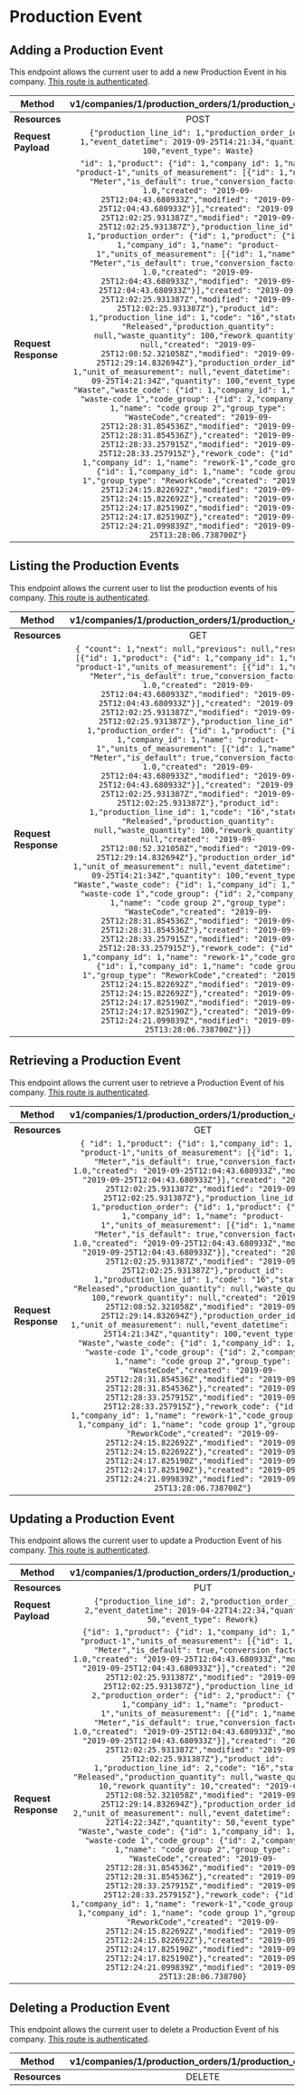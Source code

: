# Production Event

## Adding a Production Event
This endpoint allows the current user to add a new Production Event in his company. [This route is authenticated](https://github.com/vision-i40/company_service/tree/master/docs/authentication#authenticated-endpoints).

| **Method**            | v1/companies/1/production_orders/1/production_events/     |
|-----------------------|:---------------------:|
| **Resources**         | POST                   |
| **Request Payload**   | `{"production_line_id": 1,"production_order_id": 1,"event_datetime": 2019-09-25T14:21:34,"quantity": 100,"event_type": Waste}` |
| **Request Response**  | `"id": 1,"product": {"id": 1,"company_id": 1,"name": "product-1","units_of_measurement": [{"id": 1,"name": "Meter","is_default": true,"conversion_factor": 1.0,"created": "2019-09-25T12:04:43.680933Z","modified": "2019-09-25T12:04:43.680933Z"}],"created": "2019-09-25T12:02:25.931387Z","modified": "2019-09-25T12:02:25.931387Z"},"production_line_id": 1,"production_order": {"id": 1,"product": {"id": 1,"company_id": 1,"name": "product-1","units_of_measurement": [{"id": 1,"name": "Meter","is_default": true,"conversion_factor": 1.0,"created": "2019-09-25T12:04:43.680933Z","modified": "2019-09-25T12:04:43.680933Z"}],"created": "2019-09-25T12:02:25.931387Z","modified": "2019-09-25T12:02:25.931387Z"},"product_id": 1,"production_line_id": 1,"code": "16","state": "Released","production_quantity": null,"waste_quantity": 100,"rework_quantity": null,"created": "2019-09-25T12:08:52.321058Z","modified": "2019-09-25T12:29:14.832694Z"},"production_order_id": 1,"unit_of_measurement": null,"event_datetime": "2019-09-25T14:21:34Z","quantity": 100,"event_type": "Waste","waste_code": {"id": 1,"company_id": 1,"name": "waste-code 1","code_group": {"id": 2,"company_id": 1,"name": "code group 2","group_type": "WasteCode","created": "2019-09-25T12:28:31.854536Z","modified": "2019-09-25T12:28:31.854536Z"},"created": "2019-09-25T12:28:33.257915Z","modified": "2019-09-25T12:28:33.257915Z"},"rework_code": {"id": 1,"company_id": 1,"name": "rework-1","code_group": {"id": 1,"company_id": 1,"name": "code group 1","group_type": "ReworkCode","created": "2019-09-25T12:24:15.822692Z","modified": "2019-09-25T12:24:15.822692Z"},"created": "2019-09-25T12:24:17.825190Z","modified": "2019-09-25T12:24:17.825190Z"},"created": "2019-09-25T12:24:21.099839Z","modified": "2019-09-25T13:28:06.738700Z"}` |


## Listing the Production Events
This endpoint allows the current user to list the production events of his company. [This route is authenticated](https://github.com/vision-i40/company_service/tree/master/docs/authentication#authenticated-endpoints).

| **Method**            | v1/companies/1/production_orders/1/production_events/     |
|-----------------------|:---------------------:|
| **Resources**         | GET                   |
| **Request Response**  | `{ "count": 1,"next": null,"previous": null,"results": [{"id": 1,"product": {"id": 1,"company_id": 1,"name": "product-1","units_of_measurement": [{"id": 1,"name": "Meter","is_default": true,"conversion_factor": 1.0,"created": "2019-09-25T12:04:43.680933Z","modified": "2019-09-25T12:04:43.680933Z"}],"created": "2019-09-25T12:02:25.931387Z","modified": "2019-09-25T12:02:25.931387Z"},"production_line_id": 1,"production_order": {"id": 1,"product": {"id": 1,"company_id": 1,"name": "product-1","units_of_measurement": [{"id": 1,"name": "Meter","is_default": true,"conversion_factor": 1.0,"created": "2019-09-25T12:04:43.680933Z","modified": "2019-09-25T12:04:43.680933Z"}],"created": "2019-09-25T12:02:25.931387Z","modified": "2019-09-25T12:02:25.931387Z"},"product_id": 1,"production_line_id": 1,"code": "16","state": "Released","production_quantity": null,"waste_quantity": 100,"rework_quantity": null,"created": "2019-09-25T12:08:52.321058Z","modified": "2019-09-25T12:29:14.832694Z"},"production_order_id": 1,"unit_of_measurement": null,"event_datetime": "2019-09-25T14:21:34Z","quantity": 100,"event_type": "Waste","waste_code": {"id": 1,"company_id": 1,"name": "waste-code 1","code_group": {"id": 2,"company_id": 1,"name": "code group 2","group_type": "WasteCode","created": "2019-09-25T12:28:31.854536Z","modified": "2019-09-25T12:28:31.854536Z"},"created": "2019-09-25T12:28:33.257915Z","modified": "2019-09-25T12:28:33.257915Z"},"rework_code": {"id": 1,"company_id": 1,"name": "rework-1","code_group": {"id": 1,"company_id": 1,"name": "code group 1","group_type": "ReworkCode","created": "2019-09-25T12:24:15.822692Z","modified": "2019-09-25T12:24:15.822692Z"},"created": "2019-09-25T12:24:17.825190Z","modified": "2019-09-25T12:24:17.825190Z"},"created": "2019-09-25T12:24:21.099839Z","modified": "2019-09-25T13:28:06.738700Z"}]}` |


## Retrieving a Production Event
This endpoint allows the current user to retrieve a Production Event of his company. [This route is authenticated](https://github.com/vision-i40/company_service/tree/master/docs/authentication#authenticated-endpoints).

| **Method**            | v1/companies/1/production_orders/1/production_events/1/     |
|-----------------------|:---------------------:|
| **Resources**         | GET                   |
| **Request Response**  | `{ "id": 1,"product": {"id": 1,"company_id": 1,"name": "product-1","units_of_measurement": [{"id": 1,"name": "Meter","is_default": true,"conversion_factor": 1.0,"created": "2019-09-25T12:04:43.680933Z","modified": "2019-09-25T12:04:43.680933Z"}],"created": "2019-09-25T12:02:25.931387Z","modified": "2019-09-25T12:02:25.931387Z"},"production_line_id": 1,"production_order": {"id": 1,"product": {"id": 1,"company_id": 1,"name": "product-1","units_of_measurement": [{"id": 1,"name": "Meter","is_default": true,"conversion_factor": 1.0,"created": "2019-09-25T12:04:43.680933Z","modified": "2019-09-25T12:04:43.680933Z"}],"created": "2019-09-25T12:02:25.931387Z","modified": "2019-09-25T12:02:25.931387Z"},"product_id": 1,"production_line_id": 1,"code": "16","state": "Released","production_quantity": null,"waste_quantity": 100,"rework_quantity": null,"created": "2019-09-25T12:08:52.321058Z","modified": "2019-09-25T12:29:14.832694Z"},"production_order_id": 1,"unit_of_measurement": null,"event_datetime": "2019-09-25T14:21:34Z","quantity": 100,"event_type": "Waste","waste_code": {"id": 1,"company_id": 1,"name": "waste-code 1","code_group": {"id": 2,"company_id": 1,"name": "code group 2","group_type": "WasteCode","created": "2019-09-25T12:28:31.854536Z","modified": "2019-09-25T12:28:31.854536Z"},"created": "2019-09-25T12:28:33.257915Z","modified": "2019-09-25T12:28:33.257915Z"},"rework_code": {"id": 1,"company_id": 1,"name": "rework-1","code_group": {"id": 1,"company_id": 1,"name": "code group 1","group_type": "ReworkCode","created": "2019-09-25T12:24:15.822692Z","modified": "2019-09-25T12:24:15.822692Z"},"created": "2019-09-25T12:24:17.825190Z","modified": "2019-09-25T12:24:17.825190Z"},"created": "2019-09-25T12:24:21.099839Z","modified": "2019-09-25T13:28:06.738700Z"}` |


## Updating a Production Event
This endpoint allows the current user to update a Production Event of his company. [This route is authenticated](https://github.com/vision-i40/company_service/tree/master/docs/authentication#authenticated-endpoints).

| **Method**            | v1/companies/1/production_orders/1/production_events/1/     |
|-----------------------|:---------------------:|
| **Resources**         | PUT                   |
| **Request Payload**   | `{"production_line_id": 2,"production_order_id": 2,"event_datetime": 2019-04-22T14:22:34,"quantity": 50,"event_type": Rework}` |
| **Request Response**  | `{"id": 1,"product": {"id": 1,"company_id": 1,"name": "product-1","units_of_measurement": [{"id": 1,"name": "Meter","is_default": true,"conversion_factor": 1.0,"created": "2019-09-25T12:04:43.680933Z","modified": "2019-09-25T12:04:43.680933Z"}],"created": "2019-09-25T12:02:25.931387Z","modified": "2019-09-25T12:02:25.931387Z"},"production_line_id": 2,"production_order": {"id": 2,"product": {"id": 1,"company_id": 1,"name": "product-1","units_of_measurement": [{"id": 1,"name": "Meter","is_default": true,"conversion_factor": 1.0,"created": "2019-09-25T12:04:43.680933Z","modified": "2019-09-25T12:04:43.680933Z"}],"created": "2019-09-25T12:02:25.931387Z","modified": "2019-09-25T12:02:25.931387Z"},"product_id": 1,"production_line_id": 2,"code": "16","state": "Released","production_quantity": null,"waste_quantity": 10,"rework_quantity": 10,"created": "2019-09-25T12:08:52.321058Z","modified": "2019-09-25T12:29:14.832694Z"},"production_order_id": 2,"unit_of_measurement": null,"event_datetime": 2019-04-22T14:22:34Z","quantity": 50,"event_type": "Waste","waste_code": {"id": 1,"company_id": 1,"name": "waste-code 1","code_group": {"id": 2,"company_id": 1,"name": "code group 2","group_type": "WasteCode","created": "2019-09-25T12:28:31.854536Z","modified": "2019-09-25T12:28:31.854536Z"},"created": "2019-09-25T12:28:33.257915Z","modified": "2019-09-25T12:28:33.257915Z"},"rework_code": {"id": 1,"company_id": 1,"name": "rework-1","code_group": {"id": 1,"company_id": 1,"name": "code group 1","group_type": "ReworkCode","created": "2019-09-25T12:24:15.822692Z","modified": "2019-09-25T12:24:15.822692Z"},"created": "2019-09-25T12:24:17.825190Z","modified": "2019-09-25T12:24:17.825190Z"},"created": "2019-09-25T12:24:21.099839Z","modified": "2019-09-25T13:28:06.738700}` |

## Deleting a Production Event
This endpoint allows the current user to delete a Production Event of his company. [This route is authenticated](https://github.com/vision-i40/company_service/tree/master/docs/authentication#authenticated-endpoints).

| **Method**            | v1/companies/1/production_orders/1/production_events/1/     |
|-----------------------|:---------------------:|
| **Resources**         | DELETE                   |
